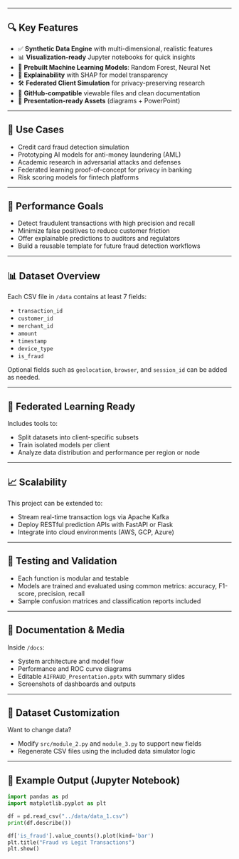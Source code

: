 
---

## 🔍 Key Features

- ✅ **Synthetic Data Engine** with multi-dimensional, realistic features
- 📊 **Visualization-ready** Jupyter notebooks for quick insights
- 🤖 **Prebuilt Machine Learning Models**: Random Forest, Neural Net
- 🧠 **Explainability** with SHAP for model transparency
- 🛠 **Federated Client Simulation** for privacy-preserving research
- 🎯 **GitHub-compatible** viewable files and clean documentation
- 📸 **Presentation-ready Assets** (diagrams + PowerPoint)

---

## 💼 Use Cases

- Credit card fraud detection simulation
- Prototyping AI models for anti-money laundering (AML)
- Academic research in adversarial attacks and defenses
- Federated learning proof-of-concept for privacy in banking
- Risk scoring models for fintech platforms

---

## 🎯 Performance Goals

- Detect fraudulent transactions with high precision and recall
- Minimize false positives to reduce customer friction
- Offer explainable predictions to auditors and regulators
- Build a reusable template for future fraud detection workflows

---

## 📊 Dataset Overview

Each CSV file in `/data` contains at least 7 fields:
- `transaction_id`
- `customer_id`
- `merchant_id`
- `amount`
- `timestamp`
- `device_type`
- `is_fraud`

Optional fields such as `geolocation`, `browser`, and `session_id` can be added as needed.

---

## 🧬 Federated Learning Ready

Includes tools to:
- Split datasets into client-specific subsets
- Train isolated models per client
- Analyze data distribution and performance per region or node

---

## 📈 Scalability

This project can be extended to:
- Stream real-time transaction logs via Apache Kafka
- Deploy RESTful prediction APIs with FastAPI or Flask
- Integrate into cloud environments (AWS, GCP, Azure)

---

## 🧪 Testing and Validation

- Each function is modular and testable
- Models are trained and evaluated using common metrics: accuracy, F1-score, precision, recall
- Sample confusion matrices and classification reports included

---

## 📘 Documentation & Media

Inside `/docs`:
- System architecture and model flow
- Performance and ROC curve diagrams
- Editable `AIFRAUD_Presentation.pptx` with summary slides
- Screenshots of dashboards and outputs

---

## 🔄 Dataset Customization

Want to change data?
- Modify `src/module_2.py` and `module_3.py` to support new fields
- Regenerate CSV files using the included data simulator logic

---

## 🧪 Example Output (Jupyter Notebook)

```python
import pandas as pd
import matplotlib.pyplot as plt

df = pd.read_csv("../data/data_1.csv")
print(df.describe())

df['is_fraud'].value_counts().plot(kind='bar')
plt.title("Fraud vs Legit Transactions")
plt.show()
